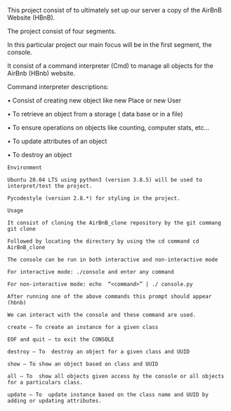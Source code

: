 This project consist of to ultimately set up our server a copy of the AirBnB Website (HBnB).

The project consist of four segments.

In this particular project our main focus will be in the first segment, the console.

It consist of a command interpreter (Cmd) to manage all objects for the AirBnb (HBnb) website. 

Command interpreter descriptions:

• Consist of creating new object like new Place or new User

• To retrieve an object from a storage ( data base or in a file)

• To ensure operations on objects like counting, computer stats, etc… 

• To update attributes of an object

• To destroy an object

	Environment

	Ubuntu 20.04 LTS using python3 (version 3.8.5) will be used to interpret/test the project.

	Pycodestyle (version 2.8.*) for styling in the project.

	Usage

	It consist of cloning the AirBnB_clone repository by the git commang git clone

	Followed by locating the directory by using the cd command cd AirBnB_clone

	The console can be run in both interactive and non-interactive mode 

	For interactive mode: ./console and enter any command

	For non-interactive mode: echo  “<command>” | ./ console.py

	After running one of the above commands this prompt should appear (hbnb)

	We can interact with the console and these command are used.

	create – To create an instance for a given class

	EOF and quit – to exit the CONSOLE 

	destroy – To  destroy an object for a given class and UUID

	show – To show an object based on class and UUID

	all – To  show all objects given access by the console or all objects for a particulars class.

	update – To  update instance based on the class name and UUID by adding or updating attributes.
